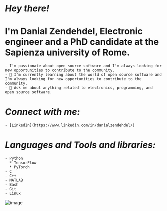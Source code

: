 # *Hey there!*

# I'm Danial Zendehdel, Electronic engineer and a PhD candidate at the Sapienza university of Rome.
    - I'm passionate about open source software and I'm always looking for new opportunities to contribute to the community.
    - 🌱 I’m currently learning about the world of open source software and I'm always looking for new opportunities to contribute to the community.
    - 💬 Ask me about anything related to electronics, programming, and open source software.

# *Connect with me:* 
    - [LinkedIn](https://www.linkedin.com/in/danialzendehdel/)

# *Languages and Tools and libraries:* 
    - Python      
      * TensorFlow
      * PyTorch
    - C
    - C++
    - MATLAB
    - Bash
    - Git
    - Linux


![image](<img src="https://cdn.jsdelivr.net/gh/devicons/devicon@latest/icons/python/python-original.svg" />)
          

    
